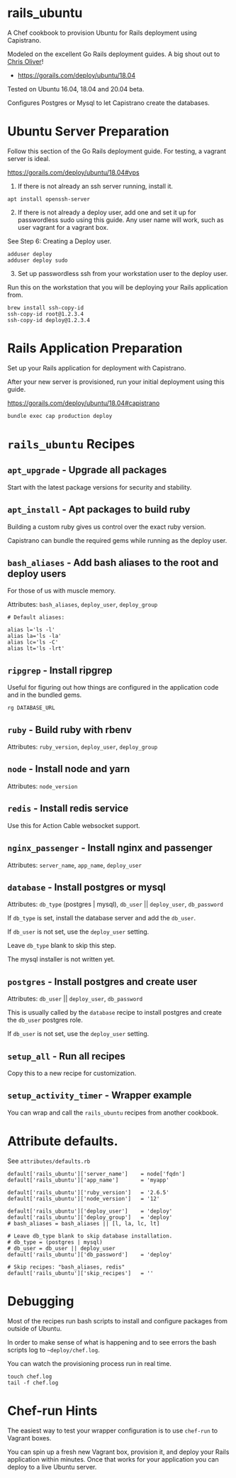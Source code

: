 # rails_ubuntu

A Chef cookbook to provision Ubuntu for Rails deployment using Capistrano.

Modeled on the excellent Go Rails deployment guides.
A big shout out to [Chris Oliver](https://gorails.com/users/1)!

- https://gorails.com/deploy/ubuntu/18.04

Tested on Ubuntu 16.04, 18.04 and 20.04 beta.

Configures Postgres or Mysql to let Capistrano create the databases.

# Ubuntu Server Preparation

Follow this section of the Go Rails deployment guide. For testing,
a vagrant server is ideal.

https://gorails.com/deploy/ubuntu/18.04#vps

1. If there is not already an ssh server running, install it.

```
apt install openssh-server
```

2. If there is not already a deploy user, add one and
set it up for passwordless sudo using this guide.
Any user name will work, such as user vagrant for
a vagrant box.

See Step 6: Creating a Deploy user.

```
adduser deploy
adduser deploy sudo
```

3. Set up passwordless ssh from your workstation user to the deploy user.

Run this on the workstation that you will be deploying your
Rails application from.

```
brew install ssh-copy-id
ssh-copy-id root@1.2.3.4
ssh-copy-id deploy@1.2.3.4
```

# Rails Application Preparation

Set up your Rails application for deployment with Capistrano.

After your new server is provisioned, run your initial deployment
using this guide.

https://gorails.com/deploy/ubuntu/18.04#capistrano

```
bundle exec cap production deploy
```


# `rails_ubuntu` Recipes

## `apt_upgrade` - Upgrade all packages

Start with the latest package versions for security and stability.

## `apt_install` - Apt packages to build ruby

Building a custom ruby gives us control over the exact ruby version.

Capistrano can bundle the required gems while running as the deploy user.

## `bash_aliases` - Add bash aliases to the root and deploy users

For those of us with muscle memory.

Attributes: `bash_aliases`, `deploy_user`, `deploy_group`

```
# Default aliases:

alias l='ls -l'
alias la='ls -la'
alias lc='ls -C'
alias lt='ls -lrt'
```

## `ripgrep` - Install ripgrep

Useful for figuring out how things are configured
in the application code and in the bundled gems.

```
rg DATABASE_URL
```

## `ruby` - Build ruby with rbenv

Attributes: `ruby_version`, `deploy_user`, `deploy_group`

## `node` - Install node and yarn

Attributes: `node_version`

## `redis` - Install redis service

Use this for Action Cable websocket support.

## `nginx_passenger` - Install nginx and passenger

Attributes: `server_name`, `app_name`, `deploy_user`

## `database` - Install postgres or mysql

Attributes: `db_type` (postgres | mysql), `db_user` || `deploy_user`, `db_password`

If `db_type` is set, install the database server and add the `db_user`.

If `db_user` is not set, use the `deploy_user` setting.

Leave `db_type` blank to skip this step.

The mysql installer is not written yet.

## `postgres` - Install postgres and create user

Attributes: `db_user` || `deploy_user`, `db_password`

This is usually called by the `database` recipe to install
postgres and create the `db_user` postgres role.

If `db_user` is not set, use the `deploy_user` setting.

## `setup_all` - Run all recipes

Copy this to a new recipe for customization.

## `setup_activity_timer` - Wrapper example

You can wrap and call the `rails_ubuntu` recipes from another cookbook.

# Attribute defaults.

See `attributes/defaults.rb`

```
default['rails_ubuntu']['server_name']    = node['fqdn']
default['rails_ubuntu']['app_name']       = 'myapp'

default['rails_ubuntu']['ruby_version']   = '2.6.5'
default['rails_ubuntu']['node_version']   = '12'

default['rails_ubuntu']['deploy_user']    = 'deploy'
default['rails_ubuntu']['deploy_group']   = 'deploy'
# bash_aliases = bash_aliases || [l, la, lc, lt]

# Leave db_type blank to skip database installation.
# db_type = (postgres | mysql)
# db_user = db_user || deploy_user
default['rails_ubuntu']['db_password']    = 'deploy'

# Skip recipes: "bash_aliases, redis"
default['rails_ubuntu']['skip_recipes']   = ''
```

# Debugging

Most of the recipes run bash scripts to install and configure
packages from outside of Ubuntu.

In order to make sense of what is happening and to see
errors the bash scripts log to `~deploy/chef.log`.

You can watch the provisioning process run in real time.

```
touch chef.log
tail -f chef.log
```

# Chef-run Hints

The easiest way to test your wrapper configuration is to use
`chef-run` to Vagrant boxes.

You can spin up a fresh new Vagrant box, provision it,
and deploy your Rails application within minutes. Once that
works for your application you can deploy to a live Ubuntu server.
